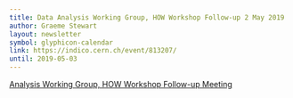 ```yaml
---
title: Data Analysis Working Group, HOW Workshop Follow-up 2 May 2019
author: Graeme Stewart
layout: newsletter
symbol: glyphicon-calendar
link: https://indico.cern.ch/event/813207/
until: 2019-05-03
---
```


[Analysis Working Group, HOW Workshop Follow-up Meeting](https://indico.cern.ch/event/813207/)
